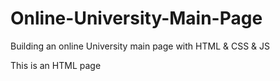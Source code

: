 # Online-University-Main-Page
Building an online University main page with HTML &amp; CSS &amp; JS 

This is an HTML page

